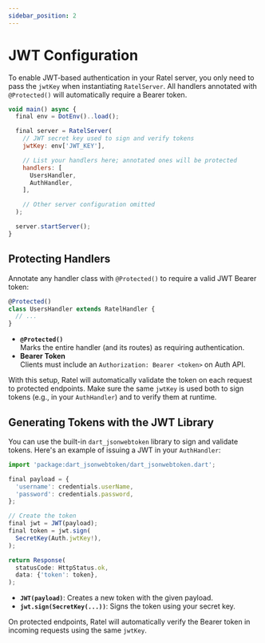 ```yaml
---
sidebar_position: 2
---
```


# JWT Configuration

To enable JWT-based authentication in your Ratel server, you only need to pass the `jwtKey` when instantiating `RatelServer`. All handlers annotated with `@Protected()` will automatically require a Bearer token.

```jsx
void main() async {
  final env = DotEnv()..load();

  final server = RatelServer(
    // JWT secret key used to sign and verify tokens
    jwtKey: env['JWT_KEY'],

    // List your handlers here; annotated ones will be protected
    handlers: [
      UsersHandler,
      AuthHandler,
    ],

    // Other server configuration omitted
  );

  server.startServer();
}
```

## Protecting Handlers

Annotate any handler class with `@Protected()` to require a valid JWT Bearer token:

```jsx
@Protected()
class UsersHandler extends RatelHandler {
  // ...
}
```

- **`@Protected()`**  
  Marks the entire handler (and its routes) as requiring authentication.  
- **Bearer Token**  
  Clients must include an `Authorization: Bearer <token>` on Auth API.  

With this setup, Ratel will automatically validate the token on each request to protected endpoints. Make sure the same `jwtKey` is used both to sign tokens (e.g., in your `AuthHandler`) and to verify them at runtime.

## Generating Tokens with the JWT Library

You can use the built-in `dart_jsonwebtoken` library to sign and validate tokens. Here's an example of issuing a JWT in your `AuthHandler`:

```jsx
import 'package:dart_jsonwebtoken/dart_jsonwebtoken.dart';

final payload = {
  'username': credentials.userName,
  'password': credentials.password,
};

// Create the token
final jwt = JWT(payload);
final token = jwt.sign(
  SecretKey(Auth.jwtKey!),
);

return Response(
  statusCode: HttpStatus.ok,
  data: {'token': token},
);
```

- **`JWT(payload)`**: Creates a new token with the given payload.  
- **`jwt.sign(SecretKey(...))`**: Signs the token using your secret key.  

On protected endpoints, Ratel will automatically verify the Bearer token in incoming requests using the same `jwtKey`.
